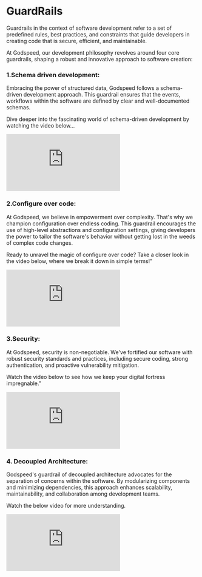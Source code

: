 
# GuardRails 

Guardrails in the context of software development refer to a set of predefined rules, best practices, and constraints that guide developers in creating code that is secure, efficient, and maintainable. 

At Godspeed, our development philosophy revolves around four core guardrails, shaping a robust and innovative approach to software creation:

### 1.Schema driven development:

Embracing the power of structured data, Godspeed follows a schema-driven development approach. This guardrail ensures that the events, workflows within the software are defined by clear and well-documented schemas. 

Dive deeper into the fascinating world of schema-driven development by watching the video below...

<div style={{ position: 'relative', paddingBottom: '56.25%', height: 0, overflow: 'hidden' }}>
<iframe style={{ position: 'absolute', top: 0, left: 0, width: '100%', height: '100%' }} src="https://www.youtube.com/embed/jtn8rvfs7lo" frameborder="0" allowfullscreen></iframe>
</div>


### 2.Configure over code:

At Godspeed, we believe in empowerment over complexity. That's why we champion configuration over endless coding. This guardrail encourages the use of high-level abstractions and configuration settings, giving developers the power to tailor the software's behavior without getting lost in the weeds of complex code changes.

Ready to unravel the magic of configure over code? Take a closer look in the video below, where we break it down in simple terms!"


<div style={{ position: 'relative', paddingBottom: '56.25%', height: 0, overflow: 'hidden' }}>
<iframe style={{ position: 'absolute', top: 0, left: 0, width: '100%', height: '100%' }} src="https://www.youtube.com/embed/7y7-gx80Nsc" frameborder="0" allowfullscreen></iframe>
</div>





### 3.Security:

At Godspeed, security is non-negotiable. We've fortified our software with robust security standards and practices, including secure coding, strong authentication, and proactive vulnerability mitigation. 

Watch the video below to see how we keep your digital fortress impregnable."

<div style={{ position: 'relative', paddingBottom: '56.25%', height: 0, overflow: 'hidden' }}>
<iframe style={{ position: 'absolute', top: 0, left: 0, width: '100%', height: '100%' }} src="https://www.youtube.com/embed/nVn86r3Sguo" frameborder="0" allowfullscreen></iframe>
</div>



### 4. Decoupled Architecture:

Godspeed's guardrail of decoupled architecture advocates for the separation of concerns within the software. By modularizing components and minimizing dependencies, this approach enhances scalability, maintainability, and collaboration among development teams. 

Watch the below video for more understanding.

<div style={{ position: 'relative', paddingBottom: '56.25%', height: 0, overflow: 'hidden' }}>
<iframe style={{ position: 'absolute', top: 0, left: 0, width: '100%', height: '100%' }} src="https://www.youtube.com/embed/tVWDbVPsLFQ" frameborder="0" allowfullscreen></iframe>
</div>

